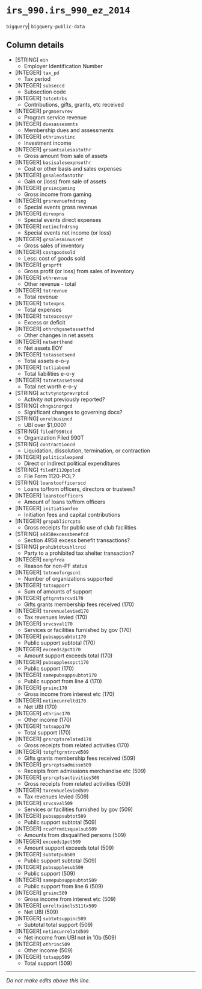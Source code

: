 # `irs_990.irs_990_ez_2014`
`bigquery`| `bigquery-public-data`

## Column details
* [STRING]    `ein`
  - Employer Identification Number
* [INTEGER]   `tax_pd`
  - Tax period
* [INTEGER]   `subseccd`
  - Subsection code
* [INTEGER]   `totcntrbs`
  - Contributions, gifts, grants, etc received
* [INTEGER]   `prgmservrev`
  - Program service revenue
* [INTEGER]   `duesassesmnts`
  - Membership dues and assessments
* [INTEGER]   `othrinvstinc`
  - Investment income
* [INTEGER]   `grsamtsalesastothr`
  - Gross amount from sale of assets
* [INTEGER]   `basisalesexpnsothr`
  - Cost or other basis and sales expenses
* [INTEGER]   `gnsaleofastothr`
  - Gain or (loss) from sale of assets
* [INTEGER]   `grsincgaming`
  - Gross income from gaming
* [INTEGER]   `grsrevnuefndrsng`
  - Special events gross revenue
* [INTEGER]   `direxpns`
  - Special events direct expenses
* [INTEGER]   `netincfndrsng`
  - Special events net income (or loss)
* [INTEGER]   `grsalesminusret`
  - Gross sales of inventory
* [INTEGER]   `costgoodsold`
  - Less: cost of goods sold
* [INTEGER]   `grsprft`
  - Gross profit (or loss) from sales of inventory
* [INTEGER]   `othrevnue`
  - Other revenue - total
* [INTEGER]   `totrevnue`
  - Total revenue
* [INTEGER]   `totexpns`
  - Total expenses
* [INTEGER]   `totexcessyr`
  - Excess or deficit
* [INTEGER]   `othrchgsnetassetfnd`
  - Other changes in net assets
* [INTEGER]   `networthend`
  - Net assets EOY
* [INTEGER]   `totassetsend`
  - Total assets e-o-y
* [INTEGER]   `totliabend`
  - Total liabilities e-o-y
* [INTEGER]   `totnetassetsend`
  - Total net worth e-o-y
* [STRING]    `actvtynotprevrptcd`
  - Activity not previously reported?
* [STRING]    `chngsinorgcd`
  - Significant changes to governing docs?
* [STRING]    `unrelbusincd`
  - UBI over $1,000?
* [STRING]    `filedf990tcd`
  - Organization Filed 990T
* [STRING]    `contractioncd`
  - Liquidation, dissolution, termination, or contraction
* [INTEGER]   `politicalexpend`
  - Direct or indirect political expenditures
* [STRING]    `filedf1120polcd`
  - File Form 1120-POL?
* [STRING]    `loanstoofficerscd`
  - Loans to/from officers, directors or trustees?
* [INTEGER]   `loanstoofficers`
  - Amount of loans to/from officers
* [INTEGER]   `initiationfee`
  - Initiation fees and capital contributions
* [INTEGER]   `grspublicrcpts`
  - Gross receipts for public use of club facilities
* [STRING]    `s4958excessbenefcd`
  - Section 4958 excess benefit transactions?
* [STRING]    `prohibtdtxshltrcd`
  - Party to a prohibited tax shelter transaction?
* [INTEGER]   `nonpfrea`
  - Reason for non-PF status
* [INTEGER]   `totnooforgscnt`
  - Number of organizations supported
* [INTEGER]   `totsupport`
  - Sum of amounts of support
* [INTEGER]   `gftgrntsrcvd170`
  - Gifts grants membership fees received (170)
* [INTEGER]   `txrevnuelevied170`
  - Tax revenues levied (170)
* [INTEGER]   `srvcsval170`
  - Services or facilities furnished by gov (170)
* [INTEGER]   `pubsuppsubtot170`
  - Public support subtotal (170)
* [INTEGER]   `exceeds2pct170`
  - Amount support exceeds total (170)
* [INTEGER]   `pubsupplesspct170`
  - Public support (170)
* [INTEGER]   `samepubsuppsubtot170`
  - Public support from line 4 (170)
* [INTEGER]   `grsinc170`
  - Gross income from interest etc (170)
* [INTEGER]   `netincunreltd170`
  - Net UBI (170)
* [INTEGER]   `othrinc170`
  - Other income (170)
* [INTEGER]   `totsupp170`
  - Total support (170)
* [INTEGER]   `grsrcptsrelated170`
  - Gross receipts from related activities (170)
* [INTEGER]   `totgftgrntrcvd509`
  - Gifts grants membership fees received (509)
* [INTEGER]   `grsrcptsadmissn509`
  - Receipts from admissions merchandise etc (509)
* [INTEGER]   `grsrcptsactivities509`
  - Gross receipts from related activities (509)
* [INTEGER]   `txrevnuelevied509`
  - Tax revenues levied (509)
* [INTEGER]   `srvcsval509`
  - Services or facilities furnished by gov (509)
* [INTEGER]   `pubsuppsubtot509`
  - Public support subtotal (509)
* [INTEGER]   `rcvdfrmdisqualsub509`
  - Amounts from disqualified persons (509)
* [INTEGER]   `exceeds1pct509`
  - Amount support exceeds total (509)
* [INTEGER]   `subtotpub509`
  - Public support subtotal (509)
* [INTEGER]   `pubsupplesub509`
  - Public support (509)
* [INTEGER]   `samepubsuppsubtot509`
  - Public support from line 6 (509)
* [INTEGER]   `grsinc509`
  - Gross income from interest etc (509)
* [INTEGER]   `unreltxincls511tx509`
  - Net UBI (509)
* [INTEGER]   `subtotsuppinc509`
  - Subtotal total support (509)
* [INTEGER]   `netincunrelatd509`
  - Net income from UBI not in 10b (509)
* [INTEGER]   `othrinc509`
  - Other income (509)
* [INTEGER]   `totsupp509`
  - Total support (509)

-------------------------------------------------------------------------------
*Do not make edits above this line.*
